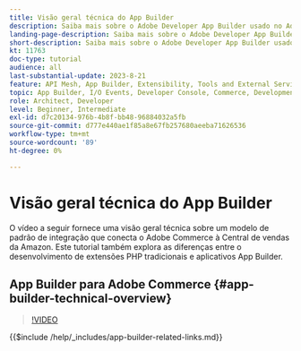 ```yaml
---
title: Visão geral técnica do App Builder
description: Saiba mais sobre o Adobe Developer App Builder usado no Adobe Commerce com uma visão geral técnica
landing-page-description: Saiba mais sobre o Adobe Developer App Builder usado no Adobe Commerce com uma visão geral técnica
short-description: Saiba mais sobre o Adobe Developer App Builder usado no Adobe Commerce com uma visão geral técnica
kt: 11763
doc-type: tutorial
audience: all
last-substantial-update: 2023-8-21
feature: API Mesh, App Builder, Extensibility, Tools and External Services, Backend Development
topic: App Builder, I/O Events, Developer Console, Commerce, Development, Integrations
role: Architect, Developer
level: Beginner, Intermediate
exl-id: d7c20134-976b-4b8f-bb48-96884032a5fb
source-git-commit: d777e440ae1f85a8e67fb257680aeeba71626536
workflow-type: tm+mt
source-wordcount: '89'
ht-degree: 0%

---
```


# Visão geral técnica do App Builder

O vídeo a seguir fornece uma visão geral técnica sobre um modelo de padrão de integração que conecta o Adobe Commerce à Central de vendas da Amazon. Este tutorial também explora as diferenças entre o desenvolvimento de extensões PHP tradicionais e aplicativos App Builder.


## App Builder para Adobe Commerce {#app-builder-technical-overview}

>[!VIDEO](https://video.tv.adobe.com/v/3430830?quality=12&learn=on&captions=por_br)

{{$include /help/_includes/app-builder-related-links.md}}
